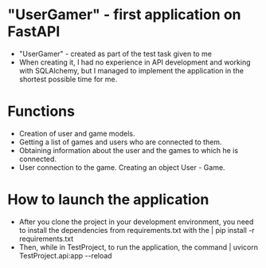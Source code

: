# "UserGamer" - first application on FastAPI
- "UserGamer" - created as part of the test task given to me
- When creating it, I had no experience in API development and working with SQLAlchemy, but I managed to implement the application in the shortest possible time for me.

# Functions
- Creation of user and game models.
- Getting a list of games and users who are connected to them.
- Obtaining information about the user and the games to which he is connected.
- User connection to the game. Creating an object User - Game.

# How to launch the application
- After you clone the project in your development environment, you need to install the dependencies from requirements.txt with the | pip install -r requirements.txt
- Then, while in TestProject, to run the application, the command | uvicorn TestProject.api:app --reload
